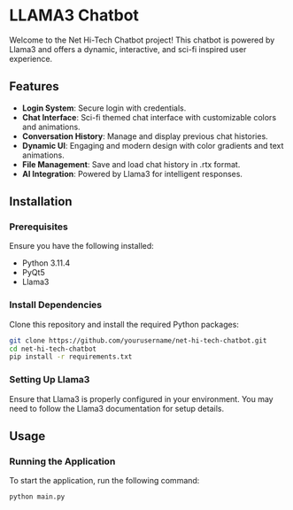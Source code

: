 # LLAMA3 Chatbot

Welcome to the Net Hi-Tech Chatbot project! This chatbot is powered by Llama3 and offers a dynamic, interactive, and sci-fi inspired user experience.



## Features

- **Login System**: Secure login with credentials.
- **Chat Interface**: Sci-fi themed chat interface with customizable colors and animations.
- **Conversation History**: Manage and display previous chat histories.
- **Dynamic UI**: Engaging and modern design with color gradients and text animations.
- **File Management**: Save and load chat history in .rtx format.
- **AI Integration**: Powered by Llama3 for intelligent responses.

## Installation

### Prerequisites

Ensure you have the following installed:
- Python 3.11.4
- PyQt5
- Llama3

### Install Dependencies

Clone this repository and install the required Python packages:

```bash
git clone https://github.com/yourusername/net-hi-tech-chatbot.git
cd net-hi-tech-chatbot
pip install -r requirements.txt
```

### Setting Up Llama3

Ensure that Llama3 is properly configured in your environment. You may need to follow the Llama3 documentation for setup details.

## Usage

### Running the Application

To start the application, run the following command:

```bash
python main.py
```
